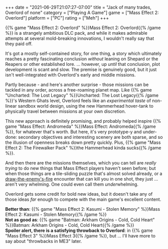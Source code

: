 +++
date = "2021-06-29T21:07:27-07:00"
title = "Jack of many trades, Overlord of none"
category = ["Playing A Game"]
game = ["Mass Effect 2: Overlord"]
platform = ["PC"]
rating = ["Meh"]
+++

{{% game "Mass Effect 2: Overlord" %}}Mass Effect 2: Overlord{{% /game %}} is a strangely ambitious DLC pack, and while it makes admirable attempts at several mold-breaking innovations, I wouldn't really say that they paid off.

It's got a mostly self-contained story, for one thing, a story which ultimately reaches a pretty fascinating conclusion <i>without</i> leaning on Shepard or the Reapers or other established lore.  ... however, up <i>until</i> that conclusion, plot development is scant and slow.  The premise is genuinely good, but it just isn't well-integrated with Overlord's early and middle missions.

Partly because - and here's another surprise - those missions can be tackled in any order, across a free-roaming planet map.  Like {{% game "Uncharted: The Lost Legacy" %}}Uncharted: The Lost Legacy{{% /game %}}'s Western Ghats level, Overlord feels like an <i>experimental taste</i> of non-linear sandbox world design, using the new Hammerhead hover-tank to physically travel between missions at your own discretion.

This new approach is definitely promising, and probably helped inspire {{% game "Mass Effect: Andromeda" %}}Mass Effect: Andromeda{{% /game %}}, for whatever that's worth.  But here, it's very prototype-y and under-done: secondary objectives and interesting scenery are both sparse, and so the illusion of openness breaks down pretty quickly.  Plus, {{% game "Mass Effect 2: The Firewalker Pack" %}}the Hammerhead kinda sucks{{% /game %}}.

And then there are the missions themselves, which you can tell are <i>really trying</i> to do new things that Mass Effect players haven't seen before; but when those things are a tile-sliding puzzle that's almost solved already, or a <a href="https://tvtropes.org/pmwiki/pmwiki.php/Main/BullfightBoss">draw-the-enemy's-fire</a> encounter that can kill you in one shot, they just ... aren't very whelming.  One could even call them <i>under</i>whelming.

Overlord gets some credit for bold new ideas, but it doesn't take any of those ideas <i>far</i> enough to compete with the main game's excellent content.

<b>Better than</b>: {{% game "Mass Effect 2: Kasumi - Stolen Memory" %}}Mass Effect 2: Kasumi - Stolen Memory{{% /game %}}  
<b>Not as good as</b>: {{% game "Batman: Arkham Origins - Cold, Cold Heart" %}}Batman: Arkham Origins - Cold, Cold Heart{{% /game %}}  
<b>Spoiler alert, there is a satisfying throwback to Overlord</b>: in {{% game "Mass Effect 3" %}}Mass Effect 3{{% /game %}}, but ... I'll have more to say about "throwbacks in ME3" later.
